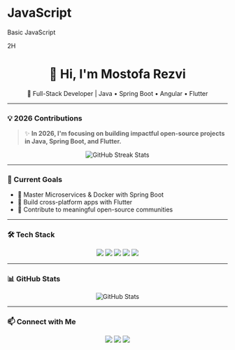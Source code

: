 # JavaScript
Basic JavaScript 

2H



<!-- Profile README.md -->

<h1 align="center">👋 Hi, I'm Mostofa Rezvi</h1>

<p align="center">
  🚀 Full-Stack Developer | Java • Spring Boot • Angular • Flutter
</p>

---

### 💡 2026 Contributions

> ✨ **In 2026, I'm focusing on building impactful open-source projects in Java, Spring Boot, and Flutter.**

<p align="center">
  <img src="https://github-readme-streak-stats.herokuapp.com?user=mostofarezvi&theme=tokyonight&hide_border=true" alt="GitHub Streak Stats" />
</p>

---

### 🧠 Current Goals
- 🔹 Master Microservices & Docker with Spring Boot  
- 🔹 Build cross-platform apps with Flutter  
- 🔹 Contribute to meaningful open-source communities  

---

### 🛠️ Tech Stack

<p align="center">
  <img src="https://img.shields.io/badge/Java-ED8B00?style=for-the-badge&logo=openjdk&logoColor=white" />
  <img src="https://img.shields.io/badge/Spring%20Boot-6DB33F?style=for-the-badge&logo=springboot&logoColor=white" />
  <img src="https://img.shields.io/badge/Angular-DD0031?style=for-the-badge&logo=angular&logoColor=white" />
  <img src="https://img.shields.io/badge/Flutter-02569B?style=for-the-badge&logo=flutter&logoColor=white" />
  <img src="https://img.shields.io/badge/MySQL-005C84?style=for-the-badge&logo=mysql&logoColor=white" />
</p>

---

### 📊 GitHub Stats

<p align="center">
  <img src="https://github-readme-stats.vercel.app/api?username=mostofarezvi&show_icons=true&theme=tokyonight&hide_border=true" alt="GitHub Stats" />
</p>

---

### 📫 Connect with Me
<p align="center">
  <a href="https://linkedin.com/in/mostofarezvi"><img src="https://img.shields.io/badge/LinkedIn-0077B5?style=for-the-badge&logo=linkedin&logoColor=white" /></a>
  <a href="mailto:mostofa.rezvi@example.com"><img src="https://img.shields.io/badge/Email-D14836?style=for-the-badge&logo=gmail&logoColor=white" /></a>
  <a href="https://github.com/mostofarezvi"><img src="https://img.shields.io/badge/GitHub-181717?style=for-the-badge&logo=github&logoColor=white" /></a>
</p>
